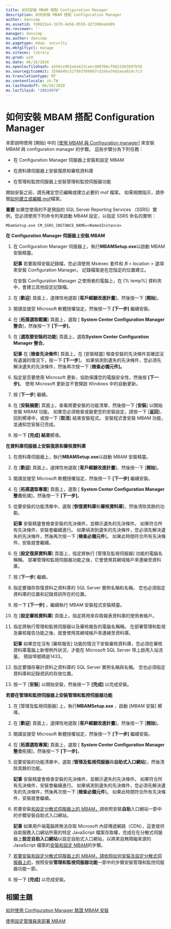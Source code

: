 ```yaml
---
title: 如何安裝 MBAM 搭配 Configuration Manager
description: 如何安裝 MBAM 搭配 Configuration Manager
author: dansimp
ms.assetid: fd0832e4-3b79-4e56-9550-d2f396be6d09
ms.reviewer: ''
manager: dansimp
ms.author: dansimp
ms.pagetype: mdop, security
ms.mktglfcycl: manage
ms.sitesec: library
ms.prod: w10
ms.date: 06/16/2016
ms.openlocfilehash: a556ce961e6a423caecdd0766cf8623383897b58
ms.sourcegitcommit: 354664bc527d93f80687cd2eba70d1eea024c7c3
ms.translationtype: MT
ms.contentlocale: zh-TW
ms.lasthandoff: 06/26/2020
ms.locfileid: "10810970"
---
```

# 如何安裝 MBAM 搭配 Configuration Manager


本節說明使用 [開始] 中的 [[使用 MBAM 與 Configuration manager](getting-started---using-mbam-with-configuration-manager.md)] 來安裝 MBAM 與 configuration manager 的步驟。 這些步驟分為下列任務：

-   在 Configuration Manager 伺服器上安裝和設定 MBAM

-   在資料庫伺服器上安裝復原和審核資料庫

-   在管理和監控伺服器上安裝管理和監控伺服器功能

開始安裝之前，請先確定您已編輯或建立必要的 mof 檔案。 如需相關指示，請參閱[如何建立或編輯 mof](how-to-create-or-edit-the-mof-files.md)檔案。

**重要** 如果您使用的不是預設的 SQL Server Reporting Services （SSRS）實例，您必須使用下列命令列來啟動 MBAM 設定，以指定 SSRS 命名的實例：

`MbamSetup.exe CM_SSRS_INSTANCE_NAME=<NamedInstance>`

 

**在 Configuration Manager 伺服器上安裝 MBAM**

1.  在 Configuration Manager 伺服器上，執行**MBAMSetup.exe**以啟動 MBAM 安裝精靈。

    **記事** 若要取得安裝記錄檔，您必須使用 Msiexec 套件和 **/l** &lt; location &gt; 選項來安裝 Configuration Manager。 記錄檔案是在您指定的位置建立。

    在安裝 Configuration Manager 之使用者的電腦上，在 [% temp%] 資料夾中，會建立其他設定記錄檔。

     

2.  在 [**歡迎**] 頁面上，選擇性地選取 [**客戶經驗改進計畫**]，然後按一下 [**開始**]。

3.  閱讀並接受 Microsoft 軟體授權協定，然後按一下 **[下一步]** 繼續安裝。

4.  在 [**拓撲選取範圍**] 頁面上，選取 [ **System Center Configuration Manager 整合**]，然後按一下 **[下一步]**。

5.  在 [**選取要安裝的功能**] 頁面上，選取**System Center Configuration Manager 整合**。

    **記事** 在 [**檢查先決條件**] 頁面上，在 [安裝精靈] 檢查安裝的先決條件並確認沒有遺漏的情況下，按一下 **[下一步**]。 如果偵測到遺失的先決條件，您必須先解決遺失的先決條件，然後再次按一下 [**檢查必備元件]。**

     

6.  指定是否要使用 Microsoft 更新，協助保護您的電腦安全性，然後按 **[下一步]**。 使用 Microsoft 更新並不會開啟 Windows 中的自動更新。

7.  按 \[**下一步**\] 繼續。

8.  在 [**安裝摘要**] 頁面上，查看將要安裝的功能清單，然後按一下 [**安裝**] 以開始安裝 MBAM 功能。 如果您必須檢查或變更您的安裝設定，請按一下 [**返回**]，回到嚮導中，或按一下 [**取消**] 結束安裝程式。 安裝程式會安裝 MBAM 功能，並通知您安裝已完成。

9.  按一下 **[完成] 結束**嚮導。

**在資料庫伺服器上安裝復原和審核資料庫**

1.  在資料庫伺服器上，執行**MBAMSetup.exe**以啟動 MBAM 安裝精靈。

2.  在 [**歡迎**] 頁面上，選擇性地選取 [**客戶經驗改進計畫**]，然後按一下 [**開始**]。

3.  閱讀並接受 Microsoft 軟體授權協定，然後按一下 **[下一步]** 繼續安裝。

4.  在 [**拓撲選取專案**] 頁面上，選取 [ **System Center Configuration Manager 整合**拓撲]，然後按一下 **[下一步]**。

5.  從要安裝的功能清單中，選取 [**恢復資料庫**和**審核資料庫**]，然後清除其餘的功能。

    **記事** 安裝精靈會檢查安裝的先決條件，並顯示遺失的先決條件。 如果符合所有先決條件，安裝會繼續進行。 如果偵測到遺失的先決條件，您必須先解決遺失的先決條件，然後再次按一下 [**檢查必備元件**]。 如果此時間符合所有先決條件，安裝就會繼續。

     

6.  在 [**設定復原資料庫**] 頁面上，指定將執行 [管理及監視伺服器] 功能的電腦名稱稱。 部署管理和監視伺服器功能之後，它會使用其網域帳戶來連線至資料庫。

7.  按 \[**下一步**\] 繼續。

8.  指定要儲存恢復資料之資料庫的 SQL Server 實例名稱和名稱。 您也必須指定資料庫的位置和記錄資訊所在的位置。

9.  按一下 **[下一步]** ，繼續執行 MBAM 安裝程式安裝精靈。

10. 在 [**設定審核資料庫**] 頁面上，指定將用來存取報表資料庫的使用者帳戶。

11. 指定將執行管理和監視伺服器以及審核報告的電腦名稱稱。 在部署管理和監視及審核報告功能之後，就會使用其網域帳戶來連線至資料庫。

    **記事** 如果您在沒有 [審核報告] 功能的情況下安裝審核資料庫，您必須在審核資料庫電腦上新增例外狀況，才能在 Microsoft SQL Server 埠上啟用入站流量。 預設埠號碼是1433。

     

12. 指定要儲存審計資料之資料庫的 SQL Server 實例名稱與名稱。 您也必須指定資料庫和記錄資訊的存放位置。

13. 按一下 [**安裝**] 以開始安裝，然後按一下 **[完成]** 以完成安裝。

**若要在管理和監控伺服器上安裝管理和監控伺服器功能**

1.  在 [管理及監視伺服器] 上，執行**MBAMSetup.exe** ，啟動 [MBAM 安裝] 嚮導。

2.  在 [**歡迎**] 頁面上，選擇性地選取 [**客戶經驗改進計畫**]，然後按一下 [**開始**]。

3.  閱讀並接受 Microsoft 軟體授權協定，然後按一下 **[下一步]** 繼續安裝。

4.  在 [**拓撲選取專案**] 頁面上，選取 [ **System Center Configuration Manager 整合**拓撲]，然後按一下 **[下一步]**。

5.  從要安裝的功能清單中，選取 [**管理及監視伺服器**與**自助式入口網站**]，然後清除其餘的功能。

    **記事** 安裝精靈會檢查安裝的先決條件，並顯示遺失的先決條件。 如果符合所有先決條件，安裝會繼續進行。 如果偵測到遺失的先決條件，您必須先解決遺失的先決條件，然後再次按一下 [**檢查必備元件**]。 如果此時間符合所有先決條件，安裝就會繼續。

     

6.  若要安裝[和設定分散式伺服器上的 MBAM，](how-to-install-and-configure-mbam-on-distributed-servers-mbam-2.md)請依照安裝**自助**入口網站一節中的步驟安裝自助式入口網站。

    **記事** 如果用戶端電腦將無法存取 Microsoft 內容傳遞網路（CDN），這會提供自助服務入口網站所需的特定 JavaScript 檔案存取權，完成在在分散式伺服器上**設定自助入口網站**以設定自助式入口網站，以將來自無障礙來源的 JavaScript 檔案的[安裝和設定 MBAM](how-to-install-and-configure-mbam-on-distributed-servers-mbam-2.md)的步驟。

     

7.  [若要安裝和設定分散式伺服器上的 MBAM，請依照如何安裝及設定分散式伺服器上的](how-to-install-and-configure-mbam-on-distributed-servers-mbam-2.md)，按照安裝**管理和監視伺服器功能**一節中的步驟安裝管理和監控伺服器功能一節。

8.  按一下 **[完成]** 以完成安裝。

## 相關主題


[如何使用 Configuration Manager 驗證 MBAM 安裝](how-to-validate-the-mbam-installation-with-configuration-manager.md)

[使用設定管理員來部署 MBAM](deploying-mbam-with-configuration-manager-mbam2.md)

 

 






